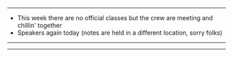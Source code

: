 
---
- This week there are no official classes but the crew are meeting and chillin' together 
- Speakers again today (notes are held in a different location, sorry folks)
---

---
